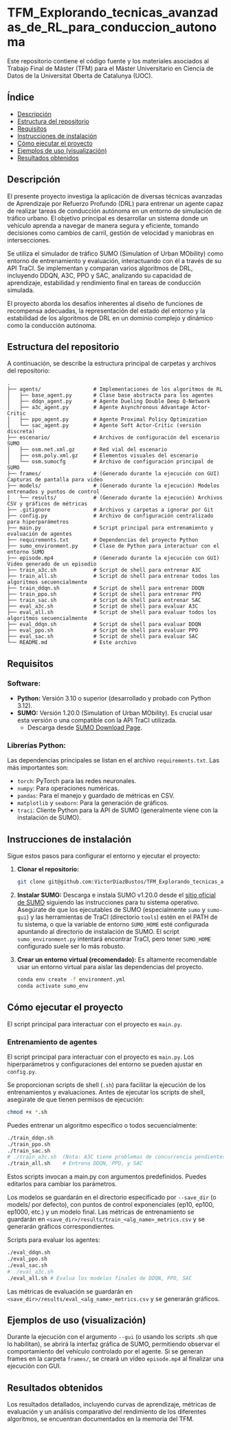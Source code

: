 # TFM_Explorando_tecnicas_avanzadas_de_RL_para_conduccion_autonoma

Este repositorio contiene el código fuente y los materiales asociados al Trabajo Final de Máster (TFM) para el Máster Universitario en Ciencia de Datos de la Universitat Oberta de Catalunya (UOC).

## Índice
- [Descripción](#descripción)
- [Estructura del repositorio](#estructura-del-repositorio)
- [Requisitos](#requisitos)
- [Instrucciones de instalación](#instrucciones-de-instalación)
- [Cómo ejecutar el proyecto](#cómo-ejecutar-el-proyecto)
- [Ejemplos de uso (visualización)](#ejemplos-de-uso-visualización)
- [Resultados obtenidos](#resultados-obtenidos)

## Descripción

El presente proyecto investiga la aplicación de diversas técnicas avanzadas de Aprendizaje por Refuerzo Profundo (DRL) para entrenar un agente capaz de realizar tareas de conducción autónoma en un entorno de simulación de tráfico urbano. El objetivo principal es desarrollar un sistema donde un vehículo aprenda a navegar de manera segura y eficiente, tomando decisiones como cambios de carril, gestión de velocidad y maniobras en intersecciones.

Se utiliza el simulador de tráfico SUMO (Simulation of Urban MObility) como entorno de entrenamiento y evaluación, interactuando con él a través de su API TraCI. Se implementan y comparan varios algoritmos de DRL, incluyendo DDQN, A3C, PPO y SAC, analizando su capacidad de aprendizaje, estabilidad y rendimiento final en tareas de conducción simulada.

El proyecto aborda los desafíos inherentes al diseño de funciones de recompensa adecuadas, la representación del estado del entorno y la estabilidad de los algoritmos de DRL en un dominio complejo y dinámico como la conducción autónoma.

## Estructura del repositorio

A continuación, se describe la estructura principal de carpetas y archivos del repositorio:

```
.
├── agents/                 # Implementaciones de los algoritmos de RL
│   ├── base_agent.py       # Clase base abstracta para los agentes
│   ├── ddqn_agent.py       # Agente Dueling Double Deep Q-Network
│   ├── a3c_agent.py        # Agente Asynchronous Advantage Actor-Critic
│   ├── ppo_agent.py        # Agente Proximal Policy Optimization
│   └── sac_agent.py        # Agente Soft Actor-Critic (versión discreta)
├── escenario/              # Archivos de configuración del escenario SUMO
│   ├── osm.net.xml.gz      # Red vial del escenario
│   ├── osm.poly.xml.gz     # Elementos visuales del escenario
│   └── osm.sumocfg         # Archivo de configuración principal de SUMO
├── frames/                 # (Generado durante la ejecución con GUI) Capturas de pantalla para video
├── models/                 # (Generado durante la ejecución) Modelos entrenados y puntos de control
│   └── results/            # (Generado durante la ejecución) Archivos CSV y gráficos de métricas
├── .gitignore              # Archivos y carpetas a ignorar por Git
├── config.py               # Archivo de configuración centralizado para hiperparámetros
├── main.py                 # Script principal para entrenamiento y evaluación de agentes
├── requirements.txt        # Dependencias del proyecto Python
├── sumo_environment.py     # Clase de Python para interactuar con el entorno SUMO
├── episode.mp4             # (Generado durante la ejecución con GUI) Video generado de un episodio 
├── train_a3c.sh            # Script de shell para entrenar A3C
├── train_all.sh            # Script de shell para entrenar todos los algoritmos secuencialmente
├── train_ddqn.sh           # Script de shell para entrenar DDQN
├── train_ppo.sh            # Script de shell para entrenar PPO
├── train_sac.sh            # Script de shell para entrenar SAC
├── eval_a3c.sh             # Script de shell para evaluar A3C
├── eval_all.sh             # Script de shell para evaluar todos los algoritmos secuencialmente
├── eval_ddqn.sh            # Script de shell para evaluar DDQN
├── eval_ppo.sh             # Script de shell para evaluar PPO
├── eval_sac.sh             # Script de shell para evaluar SAC
└── README.md               # Este archivo
```

## Requisitos

### Software:

*   **Python:** Versión 3.10 o superior (desarrollado y probado con Python 3.12).
*   **SUMO:** Versión 1.20.0 (Simulation of Urban MObility). Es crucial usar esta versión o una compatible con la API TraCI utilizada.
    *   Descarga desde [SUMO Download Page](https://sumo.dlr.de/docs/Downloads.php).

### Librerías Python:

Las dependencias principales se listan en el archivo `requirements.txt`. Las más importantes son:

*   `torch`: PyTorch para las redes neuronales.
*   `numpy`: Para operaciones numéricas.
*   `pandas`: Para el manejo y guardado de métricas en CSV.
*   `matplotlib` y `seaborn`: Para la generación de gráficos.
*   `traci`: Cliente Python para la API de SUMO (generalmente viene con la instalación de SUMO).

## Instrucciones de instalación

Sigue estos pasos para configurar el entorno y ejecutar el proyecto:

1.  **Clonar el repositorio:**
    ```bash
    git clone git@github.com:VictorDiazBustos/TFM_Explorando_tecnicas_avanzadas_de_RL_para_conduccion_autonoma.git
    ```

2.  **Instalar SUMO:**
    Descarga e instala SUMO v1.20.0 desde el [sitio oficial de SUMO](https://sumo.dlr.de/docs/Downloads.php) siguiendo las instrucciones para tu sistema operativo.
    Asegúrate de que los ejecutables de SUMO (especialmente `sumo` y `sumo-gui`) y las herramientas de TraCI (directorio `tools`) estén en el PATH de tu sistema, o que la variable de entorno `SUMO_HOME` esté configurada apuntando al directorio de instalación de SUMO. El script `sumo_environment.py` intentará encontrar TraCI, pero tener `SUMO_HOME` configurado suele ser lo más robusto.

3.  **Crear un entorno virtual (recomendado):**
    Es altamente recomendable usar un entorno virtual para aislar las dependencias del proyecto.
    ```bash
    conda env create -f environment.yml
    conda activate sumo_env
    ```

## Cómo ejecutar el proyecto

El script principal para interactuar con el proyecto es `main.py`.

### Entrenamiento de agentes

El script principal para interactuar con el proyecto es `main.py`. Los hiperparámetros y configuraciones del entorno se pueden ajustar en `config.py`.

Se proporcionan scripts de shell (`.sh`) para facilitar la ejecución de los entrenamientos y evaluaciones. Antes de ejecutar los scripts de shell, asegúrate de que tienen permisos de ejecución:
```bash
chmod +x *.sh
```

Puedes entrenar un algoritmo específico o todos secuencialmente:

```bash
./train_ddqn.sh
./train_ppo.sh
./train_sac.sh
# ./train_a3c.sh  (Nota: A3C tiene problemas de concurrencia pendientes)
./train_all.sh    # Entrena DDQN, PPO, y SAC
```

Estos scripts invocan a main.py con argumentos predefinidos. Puedes editarlos para cambiar los parámetros.

Los modelos se guardarán en el directorio especificado por `--save_dir` (o models/ por defecto), con puntos de control exponenciales (ep10, ep100, ep1000, etc.) y un modelo final. Las métricas de entrenamiento se guardarán en `<save_dir>/results/train_<alg_name>_metrics.csv` y se generarán gráficos correspondientes.

Scripts para evaluar los agentes:

```bash
./eval_ddqn.sh
./eval_ppo.sh
./eval_sac.sh
# ./eval_a3c.sh
./eval_all.sh # Evalua los modelos finales de DDQN, PPO, SAC
```

Las métricas de evaluación se guardarán en `<save_dir>/results/eval_<alg_name>_metrics.csv` y se generarán gráficos.

## Ejemplos de uso (visualización)

Durante la ejecución con el argumento `--gui` (o usando los scripts .sh que lo habilitan), se abrirá la interfaz gráfica de SUMO, permitiendo observar el comportamiento del vehículo controlado por el agente. Si se generan frames en la carpeta `frames/`, se creará un vídeo `episode.mp4` al finalizar una ejecución con GUI.

## Resultados obtenidos

Los resultados detallados, incluyendo curvas de aprendizaje, métricas de evaluación y un análisis comparativo del rendimiento de los diferentes algoritmos, se encuentran documentados en la memoria del TFM.

